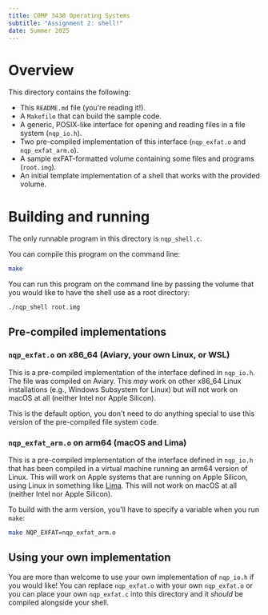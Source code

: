 ```yaml
---
title: COMP 3430 Operating Systems
subtitle: "Assignment 2: shell!"
date: Summer 2025
---
```


Overview
========

This directory contains the following:

* This `README.md` file (you're reading it!).
* A `Makefile` that can build the sample code.
* A generic, POSIX-like interface for opening and reading files in a file system
  (`nqp_io.h`).
* Two pre-compiled implementation of this interface (`nqp_exfat.o` and
  `nqp_exfat_arm.o`).
* A sample exFAT-formatted volume containing some files and programs
  (`root.img`).
* An initial template implementation of a shell that works with the provided
  volume.

Building and running
====================

The only runnable program in this directory is `nqp_shell.c`.

You can compile this program on the command line:

```bash
make
```

You can run this program on the command line by passing the volume that you
would like to have the shell use as a root directory:

```bash
./nqp_shell root.img
```

Pre-compiled implementations
----------------------------

### `nqp_exfat.o` on x86_64 (Aviary, your own Linux, or WSL)

This is a pre-compiled implementation of the interface defined in `nqp_io.h`.
The file was compiled on Aviary. This *may* work on other x86_64 Linux
installations (e.g., Windows Subsystem for Linux) but will not work on macOS at
all (neither Intel nor Apple Silicon).

This is the default option, you don't need to do anything special to use this
version of the pre-compiled file system code.

### `nqp_exfat_arm.o` on arm64 (macOS and Lima)

This is a pre-compiled implementation of the interface defined in `nqp_io.h`
that has been compiled in a virtual machine running an arm64 version of Linux.
This will work on Apple systems that are running on Apple Silicon, using Linux
in something like [Lima]. This will not work on macOS at all (neither Intel nor
Apple Silicon).

To build with the arm version, you'll have to specify a variable when you run
`make`:

```bash
make NQP_EXFAT=nqp_exfat_arm.o
```

[Lima]: https://lima-vm.io/

Using your own implementation
-----------------------------

You are more than welcome to use your own implementation of `nqp_io.h` if you
would like! You can replace `nqp_exfat.o` with your own `nqp_exfat.o` or you can
place your own `nqp_exfat.c` into this directory and it *should* be compiled
alongside your shell.

